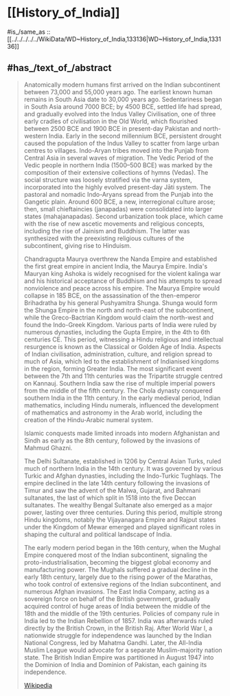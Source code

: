 
# [[History_of_India]] 

#is_/same_as :: [[../../../../../WikiData/WD~History_of_India,133136|WD~History_of_India,133136]] 

## #has_/text_of_/abstract 

> Anatomically modern humans first arrived on the Indian subcontinent between 73,000 and 55,000 years ago. The earliest known human remains in South Asia date to 30,000 years ago. Sedentariness began in South Asia around 7000 BCE; by 4500 BCE, settled life had spread, and gradually evolved into the Indus Valley Civilisation, one of three early cradles of civilisation in the Old World, which flourished between 2500 BCE and 1900 BCE in present-day Pakistan and north-western India. Early in the second millennium BCE, persistent drought caused the population of the Indus Valley to scatter from large urban centres to villages. Indo-Aryan tribes moved into the Punjab from Central Asia in several waves of migration. The Vedic Period of the Vedic people in northern India (1500–500 BCE) was marked by the composition of their extensive collections of hymns (Vedas). The social structure was loosely stratified via the varna system, incorporated into the highly evolved present-day Jāti system. The pastoral and nomadic Indo-Aryans spread from the Punjab into the Gangetic plain. Around 600 BCE, a new, interregional culture arose; then, small chieftaincies (janapadas) were consolidated into larger states (mahajanapadas). Second urbanization took place, which came with the rise of new ascetic movements and religious concepts, including the rise of Jainism and Buddhism. The latter was synthesized with the preexisting religious cultures of the subcontinent, giving rise to Hinduism.
>
> 
>
> Chandragupta Maurya overthrew the Nanda Empire and established the first great empire in ancient India, the Maurya Empire. India's Mauryan king Ashoka is widely recognised for the violent kalinga war and his historical acceptance of Buddhism and his attempts to spread nonviolence and peace across his empire. The Maurya Empire would collapse in 185 BCE, on the assassination of the then-emperor Brihadratha by his general Pushyamitra Shunga. Shunga would form the Shunga Empire in the north and north-east of the subcontinent, while the Greco-Bactrian Kingdom would claim the north-west and found the Indo-Greek Kingdom. Various parts of India were ruled by numerous dynasties, including the Gupta Empire, in the 4th to 6th centuries CE. This period, witnessing a Hindu religious and intellectual resurgence is known as the Classical or Golden Age of India. Aspects of Indian civilisation, administration, culture, and religion spread to much of Asia, which led to the establishment of Indianised kingdoms in the region, forming Greater India. The most significant event between the 7th and 11th centuries was the Tripartite struggle centred on Kannauj. Southern India saw the rise of multiple imperial powers from the middle of the fifth century. The Chola dynasty conquered southern India in the 11th century. In the early medieval period, Indian mathematics, including Hindu numerals, influenced the development of mathematics and astronomy in the Arab world, including the creation of the Hindu-Arabic numeral system.
>
> Islamic conquests made limited inroads into modern Afghanistan and Sindh as early as the 8th century, followed by the invasions of Mahmud Ghazni.
>
> The Delhi Sultanate, established in 1206 by Central Asian Turks, ruled much of northern India in the 14th century. It was governed by various Turkic and Afghan dynasties, including the Indo-Turkic Tughlaqs. The empire declined in the late 14th century following the invasions of Timur and saw the advent of the Malwa, Gujarat, and Bahmani sultanates, the last of which split in 1518 into the five Deccan sultanates. The wealthy Bengal Sultanate also emerged as a major power, lasting over three centuries. During this period, multiple strong Hindu kingdoms, notably the Vijayanagara Empire and Rajput states under the Kingdom of Mewar emerged and played significant roles in shaping the cultural and political landscape of India.
>
> The early modern period began in the 16th century, when the Mughal Empire conquered most of the Indian subcontinent, signaling the proto-industrialisation, becoming the biggest global economy and manufacturing power. The Mughals suffered a gradual decline in the early 18th century, largely due to the rising power of the Marathas, who took control of extensive regions of the Indian subcontinent, and numerous Afghan invasions. The East India Company, acting as a sovereign force on behalf of the British government, gradually acquired control of huge areas of India between the middle of the 18th and the middle of the 19th centuries. Policies of company rule in India led to the Indian Rebellion of 1857. India was afterwards ruled directly by the British Crown, in the British Raj. After World War I, a nationwide struggle for independence was launched by the Indian National Congress, led by Mahatma Gandhi. Later, the All-India Muslim League would advocate for a separate Muslim-majority nation state. The British Indian Empire was partitioned in August 1947 into the Dominion of India and Dominion of Pakistan, each gaining its independence.
>
> [Wikipedia](https://en.wikipedia.org/wiki/History%20of%20India) 

